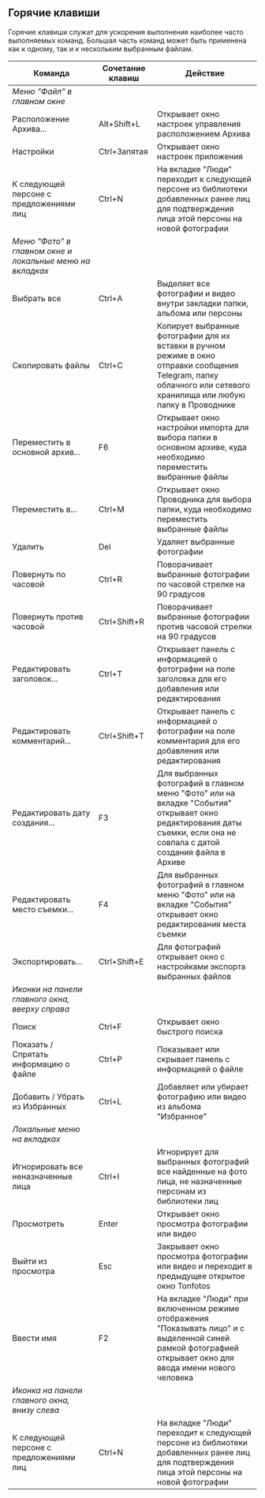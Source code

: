 ## Горячие клавиши

Горячие клавиши служат для ускорения выполнения наиболее часто выполняемых команд. 
Большая часть команд может быть применена как к одному, так и к нескольким выбранным файлам.

| Команда                                                  | Сочетание клавиш | Действие                                                                                                                                                               |
|----------------------------------------------------------|------------------|------------------------------------------------------------------------------------------------------------------------------------------------------------------------|
| *Меню "Файл" в главном окне*                             |                  |                                                                                                                                                                        |
| Расположение Архива...                                   | Alt+Shift+L      | Открывает окно настроек управления расположением Архива                                                                                                                |
| Настройки                                                | Ctrl+Запятая     | Открывает окно настроек приложения                                                                                                                                     |
| К следующей персоне с предложениями лиц                  | Ctrl+N           | На вкладке "Люди" переходит к следующей персоне из библиотеки добавленных ранее лиц для подтверждения лица этой персоны на новой фотографии                            |
| *Меню "Фото" в главном окне и локальные меню на вкладках* |                  |                                                                                                                                                                        |
| Выбрать все                                              | Ctrl+A           | Выделяет все фотографии и видео внутри закладки папки, альбома или персоны                                                                                             |
| Скопировать файлы                                        | Ctrl+C           | Копирует выбранные фотографии для их вставки в ручном режиме в окно отправки сообщения Telegram, папку облачного или сетевого хранилища или любую папку в Проводнике   |
| Переместить в основной архив...                          | F6               | Открывает окно настройки импорта для выбора папки в основном архиве, куда необходимо переместить выбранные файлы                                                       |
| Переместить в...                                         | Ctrl+M           | Открывает окно Проводника для выбора папки, куда необходимо переместить выбранные файлы                                                                                |
| Удалить                                                  | Del              | Удаляет выбранные фотографии                                                                                                                                           |
| Повернуть по часовой                                     | Ctrl+R           | Поворачивает выбранные фотографии по часовой стрелке на 90 градусов                                                                                                    |
| Повернуть против часовой                                 | Ctrl+Shift+R     | Поворачивает выбранные фотографии против часовой стрелки на 90 градусов                                                                                                |
| Редактировать заголовок...                               | Ctrl+T           | Открывает панель с информацией о фотографии на поле заголовка для его добавления или редактирования                                                                    |
| Редактировать комментарий...                             | Ctrl+Shift+T     | Открывает панель с информацией о фотографии на поле комментария для его добавления или редактирования                                                                  |
| Редактировать дату создания...                           | F3               | Для выбранных фотографий в главном меню "Фото" или на вкладке "События" открывает окно редактирования даты съемки, если она не совпала с датой создания файла в Архиве |
| Редактировать место съемки...                            | F4               | Для выбранных фотографий в главном меню "Фото" или на вкладке "События" открывает окно редактирования места съемки                                                     |
| Экспортировать...                                        | Ctrl+Shift+E     | Для фотографий открывает окно с настройками экспорта выбранных файлов                                                                                                  |
| *Иконки на панели главного окна, вверху справа*          |                  |                                                                                                                                                                        |
| Поиск                                                    | Ctrl+F           | Открывает окно быстрого поиска                                                                                                                                         |
| Показать / Спрятать информацию о файле                   | Ctrl+P           | Показывает или скрывает панель с информацией о файле                                                                                                                   |
| Добавить / Убрать из Избранных                           | Ctrl+L           | Добавляет или убирает фотографию или видео из альбома "Избранное"                                                                                                      |
| *Локальные меню на вкладках*                             |                  |                                                                                                                                                                        |
| Игнорировать все неназначенные лица                      | Ctrl+I           | Игнорирует для выбранных фотографий все найденные на фото лица, не назначенные персонам из библиотеки лиц                                                              |
| Просмотреть                                              | Enter            | Открывает окно просмотра фотографии или видео                                                                                                                          |
| Выйти из просмотра                                       | Esc              | Закрывает окно просмотра фотографии или видео и переходит в предыдущее открытое окно Tonfotos                                                                          |
| Ввести имя                                               | F2               | На вкладке "Люди" при включенном режиме отображения "Показывать лицо" и с выделенной синей рамкой фотографией открывает окно для ввода имени нового человека           |
| *Иконка на панели главного окна, внизу слева*            |                  |                                                                                                                                                                        |
| К следующей персоне с предложениями лиц                  | Ctrl+N           | На вкладке "Люди" переходит к следующей персоне из библиотеки добавленных ранее лиц для подтверждения лица этой персоны на новой фотографии                            |

